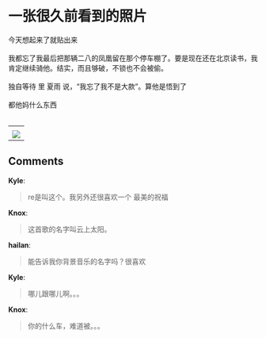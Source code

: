# 一张很久前看到的照片

<div id="msgcns!9884D0A402622CB2!2134" class="bvMsg"><div>今天想起来了就贴出来</div>
<div> </div>
<div>我都忘了我最后把那辆二八的凤凰留在那个停车棚了。要是现在还在北京读书，我肯定继续骑他。结实，而且够破，不锁也不会被偷。</div>
<div> </div>
<div>
<div>独自等待 里 夏雨 说，“我忘了我不是大款”。算他是悟到了</div>
<div> </div></div>
<div>都他妈什么东西</div>
<div> </div></div><table cellspacing="0" border="0"><tr><td></td></tr><tr><td valign="top"><a href="http://byfiles.storage.live.com/y1px9xFDg-_qTOx8LQ4k-YFuTebP5WuRQ04Jhb-N9BCPmho9Kr3eKwmv4PIasR0irYL_GvpzwrYubM" target="_blank" rel="WLPP;url=http://byfiles.storage.live.com/y1px9xFDg-_qTOx8LQ4k-YFuTebP5WuRQ04Jhb-N9BCPmho9Kr3eKwmv4PIasR0irYL_GvpzwrYubM;cnsid=cns&#033;9884D0A402622CB2&#033;2135"><img src="http://byfiles.storage.live.com/y1px9xFDg-_qTOx8LQ4k-YFuTebP5WuRQ04vUJ7PY7YFG_lC9ozYVv1i8m66rJqcfCalxCnmiZ7pFw" border="0" /></a></td></tr></table>

## Comments

**Kyle**:
> re是叫这个。我另外还很喜欢一个 最美的祝福

**Knox**:
> 这首歌的名字叫云上太阳。

**hailan**:
> 能告诉我你背景音乐的名字吗？很喜欢

**Kyle**:
> 哪儿跟哪儿啊。。。

**Knox**:
> 你的什么车，难道被。。。


